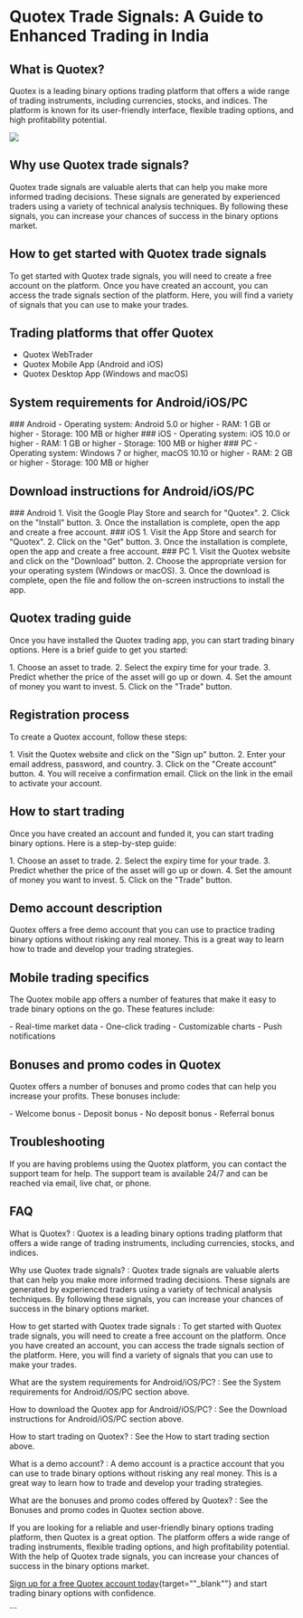 # Quotex Trade Signals: A Guide to Enhanced Trading in India

## What is Quotex?

Quotex is a leading binary options trading platform that offers a wide
range of trading instruments, including currencies, stocks, and indices.
The platform is known for its user-friendly interface, flexible trading
options, and high profitability potential.

[![](https://static.quotex.io/files/8_en/300_250.jpg)](https://traff.sbs/brokerqxsignupf)

## Why use Quotex trade signals?

Quotex trade signals are valuable alerts that can help you make more
informed trading decisions. These signals are generated by experienced
traders using a variety of technical analysis techniques. By following
these signals, you can increase your chances of success in the binary
options market.

## How to get started with Quotex trade signals

To get started with Quotex trade signals, you will need to create a free
account on the platform. Once you have created an account, you can
access the trade signals section of the platform. Here, you will find a
variety of signals that you can use to make your trades.

## Trading platforms that offer Quotex

-   Quotex WebTrader
-   Quotex Mobile App (Android and iOS)
-   Quotex Desktop App (Windows and macOS)

## System requirements for Android/iOS/PC

\### Android - Operating system: Android 5.0 or higher - RAM: 1 GB or
higher - Storage: 100 MB or higher \### iOS - Operating system: iOS 10.0
or higher - RAM: 1 GB or higher - Storage: 100 MB or higher \### PC -
Operating system: Windows 7 or higher, macOS 10.10 or higher - RAM: 2 GB
or higher - Storage: 100 MB or higher

## Download instructions for Android/iOS/PC

\### Android 1. Visit the Google Play Store and search for
"Quotex". 2. Click on the "Install" button. 3. Once the
installation is complete, open the app and create a free account. \###
iOS 1. Visit the App Store and search for "Quotex". 2. Click on
the "Get" button. 3. Once the installation is complete, open the
app and create a free account. \### PC 1. Visit the Quotex website and
click on the "Download" button. 2. Choose the appropriate version
for your operating system (Windows or macOS). 3. Once the download is
complete, open the file and follow the on-screen instructions to install
the app.

## Quotex trading guide

Once you have installed the Quotex trading app, you can start trading
binary options. Here is a brief guide to get you started:

1\. Choose an asset to trade. 2. Select the expiry time for your trade.
3. Predict whether the price of the asset will go up or down. 4. Set the
amount of money you want to invest. 5. Click on the "Trade"
button.

## Registration process

To create a Quotex account, follow these steps:

1\. Visit the Quotex website and click on the "Sign up" button. 2.
Enter your email address, password, and country. 3. Click on the
"Create account" button. 4. You will receive a confirmation email.
Click on the link in the email to activate your account.

## How to start trading

Once you have created an account and funded it, you can start trading
binary options. Here is a step-by-step guide:

1\. Choose an asset to trade. 2. Select the expiry time for your trade.
3. Predict whether the price of the asset will go up or down. 4. Set the
amount of money you want to invest. 5. Click on the "Trade"
button.

## Demo account description

Quotex offers a free demo account that you can use to practice trading
binary options without risking any real money. This is a great way to
learn how to trade and develop your trading strategies.

## Mobile trading specifics

The Quotex mobile app offers a number of features that make it easy to
trade binary options on the go. These features include:

\- Real-time market data - One-click trading - Customizable charts -
Push notifications

## Bonuses and promo codes in Quotex

Quotex offers a number of bonuses and promo codes that can help you
increase your profits. These bonuses include:

\- Welcome bonus - Deposit bonus - No deposit bonus - Referral bonus

## Troubleshooting

If you are having problems using the Quotex platform, you can contact
the support team for help. The support team is available 24/7 and can be
reached via email, live chat, or phone.

## FAQ

What is Quotex?
:   Quotex is a leading binary options trading platform that offers a
    wide range of trading instruments, including currencies, stocks, and
    indices.

Why use Quotex trade signals?
:   Quotex trade signals are valuable alerts that can help you make more
    informed trading decisions. These signals are generated by
    experienced traders using a variety of technical analysis
    techniques. By following these signals, you can increase your
    chances of success in the binary options market.

How to get started with Quotex trade signals
:   To get started with Quotex trade signals, you will need to create a
    free account on the platform. Once you have created an account, you
    can access the trade signals section of the platform. Here, you will
    find a variety of signals that you can use to make your trades.

What are the system requirements for Android/iOS/PC?
:   See the System requirements for Android/iOS/PC section above.

How to download the Quotex app for Android/iOS/PC?
:   See the Download instructions for Android/iOS/PC section above.

How to start trading on Quotex?
:   See the How to start trading section above.

What is a demo account?
:   A demo account is a practice account that you can use to trade
    binary options without risking any real money. This is a great way
    to learn how to trade and develop your trading strategies.

What are the bonuses and promo codes offered by Quotex?
:   See the Bonuses and promo codes in Quotex section above.

If you are looking for a reliable and user-friendly binary options
trading platform, then Quotex is a great option. The platform offers a
wide range of trading instruments, flexible trading options, and high
profitability potential. With the help of Quotex trade signals, you can
increase your chances of success in the binary options market.

[Sign up for a free Quotex account
today](\%22https://traff.sbs/brokerqxsignup\%22){target=""_blank""}
and start trading binary options with confidence.

\`\`\`

